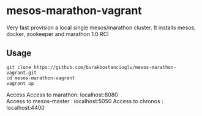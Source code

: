 # mesos-marathon-vagrant
Very fast provision a local single mesos/marathon cluster.
It installs mesos, docker, zookeeper and marathon 1.0 RCI
## Usage 
```shell
git clone https://github.com/burakbostancioglu/mesos-marathon-vagrant.git
cd mesos-marathon-vagrant
vagrant up
```
Access
Access to marathon:  localhost:8080  
Access to mesos-master : localhost:5050
Access to chronos : localhost:4400  

